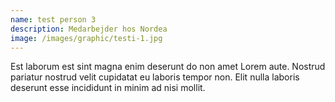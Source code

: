 ```yaml
---
name: test person 3
description: Medarbejder hos Nordea
image: /images/graphic/testi-1.jpg
---
```

Est laborum est sint magna enim deserunt do non amet Lorem aute. Nostrud pariatur nostrud velit cupidatat eu laboris tempor non. Elit nulla laboris deserunt esse incididunt in minim ad nisi mollit.
